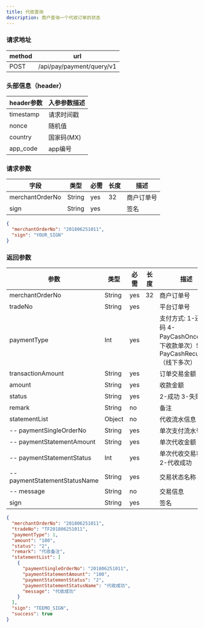 ```yaml
---
title: 代收查询
description: 商户查询一个代收订单的状态
---
```


### 请求地址

| method | url                       |
| ------ | ------------------------- |
| POST   | /api/pay/payment/query/v1 |

### 头部信息（header）

| header参数                  | 入参参数描述  |
|---------------------------|---------|
| timestamp                 | 请求时间戳   |
| nonce                     | 随机值     |
| country                   | 国家码(MX) |
| app_code                  | app编号   |

### 请求参数

| 字段            | 类型   | 必需 | 长度 | 描述       |
| --------------- | ------ | ---- | ---- | ---------- |
| merchantOrderNo | String | yes  | 32   | 商户订单号 |
| sign            | String | yes  |      | 签名       |

```json title=请求示例
{
  "merchantOrderNo": "201806251011",
  "sign": "YOUR_SIGN"
}
```

### 返回参数

| 参数                          | 类型   | 必需 | 长度 | 描述                          |
| ----------------------------- | ------ | ---- |---|-----------------------------|
| merchantOrderNo               | String | yes  | 32 | 商户订单号                       |
| tradeNo                       | String | yes  |   | 平台订单号                       |
| paymentType                   | Int    | yes  |   | 支付方式: 1-还款码 4-PayCashOnce（线下收款单次）5-PayCashRecurrent（线下多次）    |
| transactionAmount             | String | yes  |   | 订单交易金额                      |
| amount                        | String | yes  |   | 收款金额                      |
| status                        | String | yes  |   | 2-成功 3-失败              |
| remark                        | String | no   |   | 备注                          |
| statementList                 | Object | no   |   | 代收流水信息                      |
| -- paymentSingleOrderNo       | String | yes  |   | 单次支付流水号                     |
| -- paymentStatementAmount     | String | yes  |   | 单次代收金额                      |
| -- paymentStatementStatus     | Int | yes  |   | 单次代收交易状态: 2-代收成功  |
| -- paymentStatementStatusName | String | yes  |   | 交易状态名称                      |
| -- message                    | String | no   |   | 交易信息                        |
| sign                          | String | yes  |   | 签名                          |

```json title=返回示例
{
  "merchantOrderNo": "201806251011",
  "tradeNo": "TF201806251011",
  "paymentType": 1,
  "amount": "100",
  "status": "2",
  "remark": "代收备注",
  "statementList": [
    {
      "paymentSingleOrderNo": "201806251011",
      "paymentStatementAmount": "100",
      "paymentStatementStatus": "2",
      "paymentStatementStatusName": "代收成功",
      "message": "代收成功"
    }
  ],
  "sign": "TEEMO_SIGN",
  "success": true
}
```
